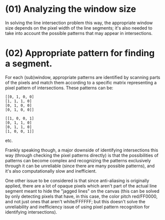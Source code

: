 # (01) Analyzing the window size

In solving the line intersection problem this way, the appropriate window size depends on the pixel width of the line segments; it's also needed to take into account the possible patterns that may appear in intersections.

# (02) Appropriate pattern for finding a segment.

For each (sub)window, appropriate patterns are identified by scanning parts of the pixels and match them according to a specific matrix representing a pixel pattern of intersections. These patterns can be:

```
[[0, 1, 0, 0]
[1, 1, 1, 0]
[0, 1, 0, 0]
[0, 1, 0, 0]]

[[1, 0, 0, 1]
[0, 1, 1, 0]
[0, 1, 1, 0]
[1, 0, 0, 1]]
```
etc.

Frankly speaking though, a major downside of identifying intersections this way (through checking the pixel patterns directly) is that the possibilities of patterns can become complex and recognizing the patterns exclusively through it can be unreliable (since there are many possible patterns), and it's also computationally slow and inefficient. 

One other issue to be considered is that since anti-aliasing is originally applied, there are a lot of opaque pixels which aren't part of the actual line segment meant to hide the "jagged lines" on the canvas (this can be solved by only detecting pixels that have, in this case, the color pitch red/FF0000, and not just ones that aren't white/FFFFFF; but this doesn't solve the unreliability and inefficiency issue of using pixel pattern recognition for identifying intersections).